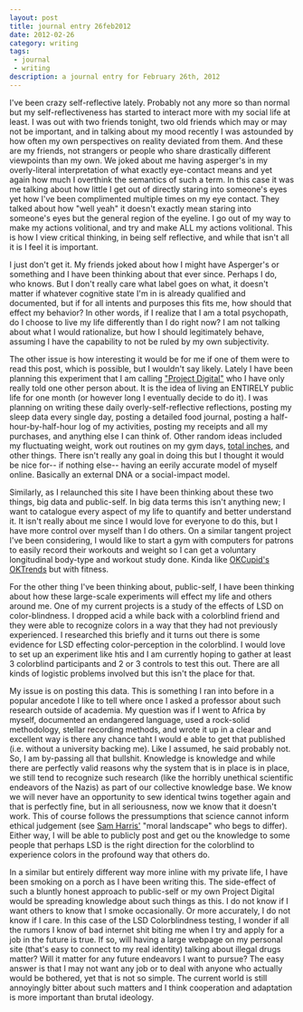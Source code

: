 ```yaml
---
layout: post
title: journal entry 26feb2012
date: 2012-02-26
category: writing
tags:
 - journal
 - writing
description: a journal entry for February 26th, 2012
---
```


I've been crazy self-reflective lately.  Probably not any more so than normal but my self-reflectiveness has started to interact more with my social life at least.  I was out with two friends tonight, two old friends which may or may not be important, and in talking about my mood recently I was astounded by how often my own perspectives on reality deviated from them.  And these are my friends, not strangers or people who share drastically different viewpoints than my own.  We joked about me having asperger's in my overly-literal interpretation of what exactly eye-contact means and yet again how much I overthink the semantics of such a term.  In this case it was me talking about how little I get out of directly staring into someone's eyes yet how I've been complimented multiple times on my eye contact.  They talked about how "well yeah" it doesn't exactly mean staring into someone's eyes but the general region of the eyeline.  I go out of my way to make my actions volitional, and try and make ALL my actions volitional.  This is how I view critical thinking, in being self reflective, and while that isn't all it is I feel it is important.

I just don't get it.  My friends joked about how I might have Asperger's or something and I have been thinking about that ever since. Perhaps I do, who knows.  But I don't really care what label goes on what, it doesn't matter if whatever cognitive state I'm in is already qualified and documented, but if for all intents and purposes this fits me, how should that effect my behavior?  In other words, if I realize that I am a total psychopath, do I choose to live my life differently than I do right now?  I am not talking about what I would rationalize, but how I should legitimately behave, assuming I have the capability to not be ruled by my own subjectivity.

The other issue is how interesting it would be for me if one of them were to read this post, which is possible, but I wouldn't say likely.  Lately I have been planning this experiment that I am calling <a href="/projects.html" target="blank">"Project Digital"</a> who I have only really told one other person about.  It is the idea of living an ENTIRELY public life for one month (or however long I eventually decide to do it).  I was planning on writing these daily overly-self-reflective reflections, posting my sleep data every single day, posting a detailed food journal, posting a half-hour-by-half-hour log of my activities, posting my receipts and all my purchases, and anything else I can think of.  Other random ideas included my fluctuating weight, work out routines on my gym days, <a href="http://www.livestrong.com/article/520944-how-to-calculate-total-inches-lost-from-exercise/" target="_blank">total inches</a>, and other things.  There isn't really any goal in doing this but I thought it would be nice for-- if nothing else-- having an eerily accurate model of myself online.  Basically an external DNA or a social-impact model.

Similarly, as I relaunched this site I have been thinking about these two things, big data and public-self.  In big data terms this isn't anything new; I want to catalogue every aspect of my life to quantify and better understand it.  It isn't really about me since I would love for everyone to do this, but I have more control over myself than I do others.  On a similar tangent project I've been considering, I would like to start a gym with computers for patrons to easily record their workouts and weight so I can get a voluntary longitudinal body-type and workout study done.  Kinda like <a href="http://blog.okcupid.com" target="_blank">OKCupid's OKTrends</a> but with fitness.

For the other thing I've been thinking about, public-self, I have been thinking about how these large-scale experiments will effect my life and others around me.  One of my current projects is a study of the effects of LSD on color-blindness.  I dropped acid a while back with a colorblind friend and they were able to recognize colors in a way that they had not previously experienced.  I researched this briefly and it turns out there is some evidence for LSD effecting color-perception in the colorblind.  I would love to set up an experiment like htis and I am currently hoping to gather at least 3 colorblind participants and 2 or 3 controls to test this out.  There are all kinds of logistic problems involved but this isn't the place for that.

My issue is on posting this data.  This is something I ran into before in a popular ancedote I like to tell where once I asked a professor about such research outside of academia.  My question was if I went to Africa by myself, documented an endangered language, used a rock-solid methodology, stellar recording methods, and wrote it up in a clear and excellent way is there any chance taht I would e able to get that published (i.e. without a university backing me).  Like I assumed, he said probably not.  So, I am by-passing all that bullshit. Knowledge is knowledge and while there are perfectly valid reasons why the system that is in place is in place, we still tend to recognize such research (like the horribly unethical scientific endeavors of the Nazis) as part of our collective knowledge base.  We know we will never have an opportunity to sew identical twins together again and that is perfectly fine, but in all seriousness, now we know that it doesn't work.  This of course follows the pressumptions that science cannot inform ethical judgement (see <a href="http://www.ted.com/talks/sam_harris_science_can_show_what_s_right.html">Sam Harris'</a> "moral landscape" who begs to differ).  Either way, I will be able to publicly post and get ou the knowledge to some people that perhaps LSD is the right direction for the colorblind to experience colors in the profound way that others do.

In a similar but entirely different way more inline with my private life, I have been smoking on a porch as I have been writing this.  The side-effect of such a bluntly honest approach to public-self or my own Project Digital would be spreading knowledge about such things as this.  I do not know if I want others to know that I smoke occasionally.  Or more accurately, I do not know if I care.  In this case of the LSD Colorblindness testing, I wonder if all the rumors I know of bad internet shit biting me when I try and apply for a job in the future is true.  If so, will having a large webpage on my personal site (that's easy to connect to my real identity) talking about illegal drugs matter?  Will it matter for any future endeavors I want to pursue?  The easy answer is that I may not want any job or to deal with anyone who actually would be bothered, yet that is not so simple.  The current world is still annoyingly bitter about such matters and I think cooperation and adaptation is more important than brutal ideology.


